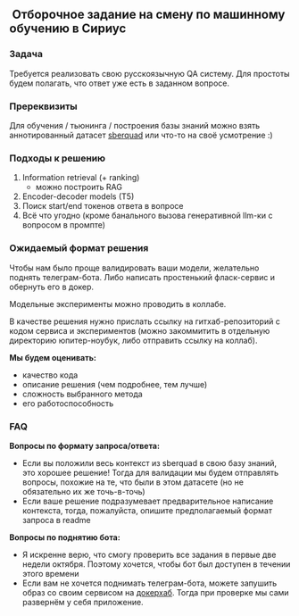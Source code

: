 ##  Отборочное задание на смену по машинному обучению в Сириус

### Задача

Требуется реализовать свою русскоязычную QA систему. Для простоты будем полагать, что ответ уже есть в заданном вопросе.

### Пререквизиты

Для обучения / тьюнинга / построения базы знаний можно взять аннотированный датасет [sberquad](https://huggingface.co/datasets/kuznetsoffandrey/sberquad) или что-то на своё усмотрение :)

### Подходы к решению

1. Information retrieval (+ ranking)
   - можно построить RAG
2. Encoder-decoder models (T5)
3. Поиск start/end токенов ответа в вопросе
4. Всё что угодно (кроме банального вызова генеративной llm-ки с вопросом в промпте)

### Ожидаемый формат решения

Чтобы нам было проще валидировать ваши модели, желательно поднять телеграм-бота. Либо написать простенький фласк-сервис и обернуть его в докер.

Модельные эксперименты можно проводить в коллабе.

В качестве решения нужно прислать ссылку на гитхаб-репозиторий с кодом сервиса и экспериментов (можно закоммитить в отдельную директорию юпитер-ноубук, либо отправить ссылку на коллаб).

**Мы будем оценивать:**
- качество кода
- описание решения (чем подробнее, тем лучше)
- сложность выбранного метода
- его работоспособность

### FAQ

**Вопросы по формату запроса/ответа:**
- Если вы положили весь контекст из sberquad в свою базу знаний, это хорошее решение! Тогда для валидации мы будем отправлять вопросы, похожие на те, что были в этом датасете (но не обязательно их же точь-в-точь)
- Если ваше решение подразумевает предварительное написание контекста, тогда, пожалуйста, опишите предполагаемый формат запроса в readme

**Вопросы по поднятию бота:**
- Я искренне верю, что смогу проверить все задания в первые две недели октября. Поэтому хочется, чтобы бот был доступен в течении этого времени
- Если вам не хочется поднимать телеграм-бота, можете запушить образ со своим сервисом на [докерхаб](https://hub.docker.com). Тогда при проверке мы сами развернём у себя приложение.

